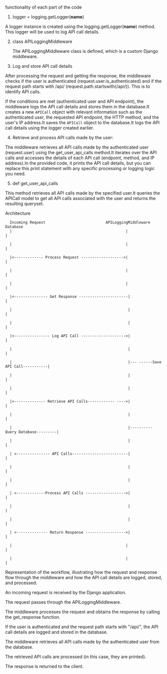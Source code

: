 functionality of each part of the code 

 

1. logger = logging.getLogger(__name__) 

A logger instance is created using the logging.getLogger(__name__) method. This logger will be used to log API call details. 

  

2. class APILoggingMiddleware 

   The APILoggingMiddleware class is defined, which is a custom Django middleware. 

   

3. Log and store API call details 

After processing the request and getting the response, the middleware checks if the user is authenticated (request.user.is_authenticated) and if the request path starts with /api/ (request.path.startswith(/api/)). This is to identify API calls. 

  

 If the conditions are met (authenticated user and API endpoint), the middleware logs the API call details and stores them in the database.It creates a new `APICall` object with relevant information such as the authenticated user, the requested API endpoint, the HTTP method, and the user's IP address.It saves the `APICall` object to the database.It logs the API call details using the logger created earlier. 

  

4. Retrieve and process API calls made by the user: 

The middleware retrieves all API calls made by the authenticated user (request.user) using the get_user_api_calls method.It iterates over the API calls and accesses the details of each API call (endpoint, method, and IP address).In the provided code, it prints the API call details, but you can replace this print statement with any specific processing or logging logic you need. 

  

5. def get_user_api_calls 

This method retrieves all API calls made by the specified user.It queries the APICall model to get all API calls associated with the user and returns the resulting queryset. 




Architecture 
                                                 
      
      Incoming Request                           APILoggingMiddleware                   Database 
      |                                                   |                                 | 

      |                                                   |                                 | 

      |<------------- Process Request ------------------->|                                 | 

      |                                                   |                                 | 

      |                                                   |                                 | 

      |<--------------- Get Response ----------------------|                                  | 

      |                                                    |                                 | 

      |                                                    |                                 | 

      |<---------------- Log API Call -------------------->|                                 | 

      |                                                    |                                 | 

      |                                                    |--- ------Save API Call-----------| 

      |                                                    |                                  | 

      |                                                    |                                  | 

      |<-------------- Retrieve API Calls------------ ---->|                                  | 

      |                                                    |                                  | 

      |                                                    |---------- Query Database---------|

      |                                                    |                                  | 

      | <--------------- API Calls-------------------------|                                  | 

      |                                                    |                                  | 

      |                                                    |                                  | 

      | <-------------Process API Calls ------------------>|                                  | 

      |                                                    |                                  | 

      |                                                    |                                  | 

      | <-------------- Return Response ------------------>|                                  | 

      |                                                   |                                  | 

      |                                                   |                                  | 

 



Representation of the workflow, illustrating how the request and response flow through the middleware and how the API call details are logged, stored, and processed. 

 

An incoming request is received by the Django application. 

The request passes through the APILoggingMiddleware. 

The middleware processes the request and obtains the response by calling the get_response function. 

If the user is authenticated and the request path starts with "/api/", the API call details are logged and stored in the database. 

The middleware retrieves all API calls made by the authenticated user from the database. 

The retrieved API calls are processed (in this case, they are printed). 

The response is returned to the client. 
